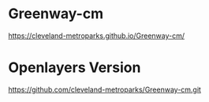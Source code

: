 # Greenway-cm

https://cleveland-metroparks.github.io/Greenway-cm/


# Openlayers Version

https://github.com/cleveland-metroparks/Greenway-cm.git

